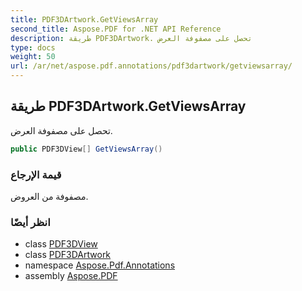 ```yaml
---
title: PDF3DArtwork.GetViewsArray
second_title: Aspose.PDF for .NET API Reference
description: طريقة PDF3DArtwork. تحصل على مصفوفة العرض
type: docs
weight: 50
url: /ar/net/aspose.pdf.annotations/pdf3dartwork/getviewsarray/
---
```

## طريقة PDF3DArtwork.GetViewsArray

تحصل على مصفوفة العرض.

```csharp
public PDF3DView[] GetViewsArray()
```

### قيمة الإرجاع

مصفوفة من العروض.

### انظر أيضًا

* class [PDF3DView](../../pdf3dview/)
* class [PDF3DArtwork](../)
* namespace [Aspose.Pdf.Annotations](../../../aspose.pdf.annotations/)
* assembly [Aspose.PDF](../../../)